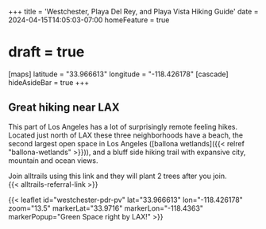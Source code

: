 +++
title = 'Westchester, Playa Del Rey, and Playa Vista Hiking Guide'
date = 2024-04-15T14:05:03-07:00
homeFeature = true
# draft = true

[maps]
latitude = "33.966613"
longitude = "-118.426178"
[cascade]
hideAsideBar = true
+++

## Great hiking near LAX



This part of Los Angeles has a lot of surprisingly remote feeling hikes. Located just north of LAX these three neighborhoods have a beach, the second largest open space in Los Angeles ([ballona wetlands]({{< relref "ballona-wetlands" >}})), and a bluff side hiking trail with expansive city, mountain and ocean views.

Join alltrails using this link and they will plant 2 trees after you join.  
{{< alltrails-referral-link >}}

<!--more-->

{{< leaflet id="westchester-pdr-pv" lat="33.966613" lon="-118.426178" zoom="13.5" markerLat="33.9716" markerLon="-118.4363" markerPopup="Green Space right by LAX!" >}}